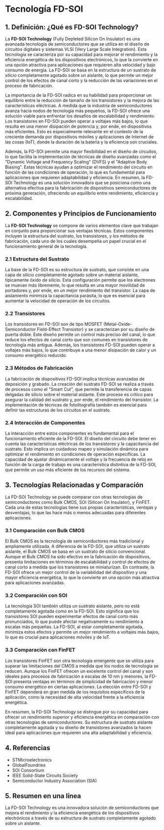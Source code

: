 # Tecnología FD-SOI

## 1. Definición: ¿Qué es **FD-SOI Technology**?
La **FD-SOI Technology** (Fully Depleted Silicon On Insulator) es una avanzada tecnología de semiconductores que se utiliza en el diseño de circuitos digitales y sistemas VLSI (Very Large Scale Integration). Esta tecnología se caracteriza por su capacidad para mejorar el rendimiento y la eficiencia energética de los dispositivos electrónicos, lo que la convierte en una opción atractiva para aplicaciones que requieren alta velocidad y bajo consumo de energía. La FD-SOI se basa en la estructura de un sustrato de silicio completamente agotado sobre un aislante, lo que permite un mejor control de los efectos de canal corto y la reducción de las variaciones en el proceso de fabricación.

La importancia de la FD-SOI radica en su habilidad para proporcionar un equilibrio entre la reducción de tamaño de los transistores y la mejora de las características eléctricas. A medida que la industria de semiconductores avanza hacia nodos de tecnología más pequeños, la FD-SOI ofrece una solución viable para enfrentar los desafíos de escalabilidad y rendimiento. Los transistores en FD-SOI pueden operar a voltajes más bajos, lo que resulta en una menor disipación de potencia y, por ende, en dispositivos más eficientes. Esto es especialmente relevante en el contexto de la creciente demanda por dispositivos móviles y aplicaciones de Internet de las cosas (IoT), donde la duración de la batería y la eficiencia son cruciales.

Además, la FD-SOI permite una mayor flexibilidad en el diseño de circuitos, lo que facilita la implementación de técnicas de diseño avanzadas como el "Dynamic Voltage and Frequency Scaling" (DVFS) y el "Adaptive Body Biasing". Estas técnicas ayudan a optimizar el rendimiento del circuito en función de las condiciones de operación, lo que es fundamental para aplicaciones que requieren adaptabilidad y eficiencia. En resumen, la FD-SOI Technology es una solución innovadora que se posiciona como una alternativa efectiva para la fabricación de dispositivos semiconductores de próxima generación, ofreciendo un equilibrio entre rendimiento, eficiencia y escalabilidad.

## 2. Componentes y Principios de Funcionamiento
La **FD-SOI Technology** se compone de varios elementos clave que trabajan en conjunto para proporcionar sus ventajas técnicas. Estos componentes incluyen la estructura del sustrato, los transistores, y los métodos de fabricación, cada uno de los cuales desempeña un papel crucial en el funcionamiento general de la tecnología.

### 2.1 Estructura del Sustrato
La base de la FD-SOI es su estructura de sustrato, que consiste en una capa de silicio completamente agotado sobre un material aislante, típicamente óxido de silicio. Esta configuración permite que los electrones se muevan más libremente, lo que resulta en una mayor movilidad de portadores y, por ende, en un mejor rendimiento del transistor. La capa de aislamiento minimiza la capacitancia parásita, lo que es esencial para aumentar la velocidad de operación de los circuitos.

### 2.2 Transistores
Los transistores en FD-SOI son de tipo MOSFET (Metal-Oxide-Semiconductor Field-Effect Transistor) y se caracterizan por su diseño de puerta doble. Este diseño permite un control más preciso del canal, lo que reduce los efectos de canal corto que son comunes en transistores de tecnología más antigua. Además, los transistores FD-SOI pueden operar a voltajes más bajos, lo que contribuye a una menor disipación de calor y un consumo energético reducido.

### 2.3 Métodos de Fabricación
La fabricación de dispositivos FD-SOI implica técnicas avanzadas de deposición y grabado. La creación del sustrato FD-SOI se realiza a través de procesos como el "Smart Cut", que permite la transferencia de capas delgadas de silicio sobre el material aislante. Este proceso es crítico para asegurar la calidad del sustrato y, por ende, el rendimiento del transistor. La implementación de técnicas de fotolitografía también es esencial para definir las estructuras de los circuitos en el sustrato.

### 2.4 Interacción de Componentes
La interacción entre estos componentes es fundamental para el funcionamiento eficiente de la FD-SOI. El diseño del circuito debe tener en cuenta las características eléctricas de los transistores y la capacitancia del sustrato. Esto implica un cuidadoso mapeo y simulación dinámica para optimizar el rendimiento en condiciones de operación específicas. La capacidad de ajustar dinámicamente el voltaje y la frecuencia de reloj en función de la carga de trabajo es una característica distintiva de la FD-SOI, que permite un uso más eficiente de los recursos del sistema.

## 3. Tecnologías Relacionadas y Comparación
La FD-SOI Technology se puede comparar con otras tecnologías de semiconductores como Bulk CMOS, SOI (Silicon On Insulator), y FinFET. Cada una de estas tecnologías tiene sus propias características, ventajas y desventajas, lo que las hace más o menos adecuadas para diferentes aplicaciones.

### 3.1 Comparación con Bulk CMOS
El Bulk CMOS es la tecnología de semiconductores más tradicional y ampliamente utilizada. A diferencia de la FD-SOI, que utiliza un sustrato aislante, el Bulk CMOS se basa en un sustrato de silicio convencional. Aunque el Bulk CMOS ha sido efectivo en la fabricación de dispositivos, presenta limitaciones en términos de escalabilidad y control de efectos de canal corto a medida que los transistores se miniaturizan. En contraste, la FD-SOI ofrece un mejor control de la variabilidad del dispositivo y una mayor eficiencia energética, lo que la convierte en una opción más atractiva para aplicaciones avanzadas.

### 3.2 Comparación con SOI
La tecnología SOI también utiliza un sustrato aislante, pero no está completamente agotada como en la FD-SOI. Esto significa que los transistores SOI pueden experimentar efectos de canal corto más pronunciados, lo que puede afectar negativamente su rendimiento a escalas más pequeñas. La FD-SOI, al estar completamente agotada, minimiza estos efectos y permite un mejor rendimiento a voltajes más bajos, lo que es crucial para aplicaciones móviles y de IoT.

### 3.3 Comparación con FinFET
Los transistores FinFET son otra tecnología emergente que se utiliza para superar las limitaciones del CMOS a medida que los nodos de tecnología se reducen. Aunque los FinFET ofrecen un excelente control del canal y son ideales para procesos de fabricación a escalas de 10 nm y menores, la FD-SOI presenta ventajas en términos de simplicidad de fabricación y menor consumo energético en ciertas aplicaciones. La elección entre FD-SOI y FinFET dependerá en gran medida de los requisitos específicos de la aplicación, como la necesidad de alta velocidad frente a la eficiencia energética.

En resumen, la FD-SOI Technology se distingue por su capacidad para ofrecer un rendimiento superior y eficiencia energética en comparación con otras tecnologías de semiconductores. Su estructura de sustrato aislante completamente agotada y su diseño de transistores avanzados la hacen ideal para aplicaciones que requieren una alta adaptabilidad y eficiencia.

## 4. Referencias
- STMicroelectronics
- GlobalFoundries
- SOI Consortium
- IEEE Solid-State Circuits Society
- Semiconductor Industry Association (SIA)

## 5. Resumen en una línea
La FD-SOI Technology es una innovadora solución de semiconductores que mejora el rendimiento y la eficiencia energética de los dispositivos electrónicos a través de su estructura de sustrato completamente agotado sobre un aislante.
